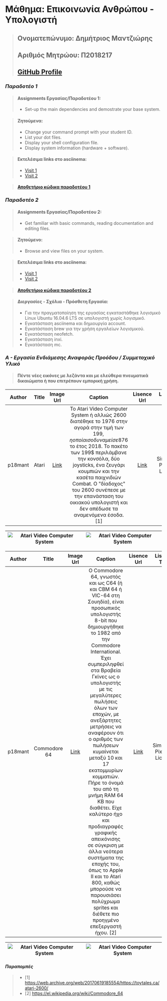 # Μάθημα: Επικοινωνία Ανθρώπου - Υπολογιστή
> ## **Ονοματεπώνυμο: Δημήτριος Μαντζιώρης**
> ## **Αριθμός Μητρώου: Π2018217** 
> ## **[GitHub Profile](https://github.com/p18mant)**

### ***Παραδοτέο 1***
> #### **Assignments Εργασίας/Παραδοτέου 1:**
> - Set-up the main dependencies and demostrate your base system.

> #### **Ζητούμενα:**
> - Change your command prompt with your student ID.
> - List your dot files.
> - Display your shell configuration file.
> - Display system information (hardware + software).

> #### **Εκτελέσιμα links στο asciinema:**
> - [Visit 1](https://asciinema.org/a/275323)
> - [Visit 2](https://asciinema.org/a/275329)

> #### **[Αποθετήριο κώδικα παραδοτέου 1](https://github.com/p18mant/hci/edit/2018217/projects/2018217/README.md)**

### ***Παραδοτέο 2***
> #### **Assignments Εργασίας/Παραδοτέου 2:**
> - Get familiar with basic commands, reading documentation and editing files.

> #### **Ζητούμενο:**
> - Browse and view files on your system.

> #### **Εκτελέσιμα links στο asciinema:**
> - [Visit 1](https://asciinema.org/a/277765)
> - [Visit 2](https://asciinema.org/a/277772)

> #### **[Αποθετήριο κώδικα παραδοτέου 2](https://github.com/p18mant/hci/edit/2018217/projects/2018217/README.md)**

> #### **Διεργασίες - Σχόλια - Πρόσθετη Εργασία:**
> - Για την πραγματοποίηση της εργασίας εγκαταστάθηκε λογισμικό Linux Ubuntu 16.04.6 LTS σε υπολογιστή χωρίς λογισμικό.
> - Εγκατάσταση asciinema και δημιουργία account.
> - Εγκατάσταση brew για την χρήση εργαλείων λογισμικού.
> - Εγκατάσταση neofetch.
> - Εγκατάσταση inxi.
> - Εγκατάσταση mc.


### ***Α - Εργασία Ενδιάμεσης Αναφοράς Προόδου / Συμμετοχικό Υλικό***
> #### **Πέντε νέες εικόνες με λεζάντα και με ελεύθερα πνευματικά δικαιώματα ή που επιτρέπουν εμπορική χρήση.**


| Author |  Title | Image Url|Caption |Lisence Url|Lisence Text|Categories|Tags|
| :---:  |  :---: | :---:    |:---:    |:---:      |:---:       |:---:     |:---:|
| p18mant|  Atari | [Link](https://pixabay.com/images/id-2202528/)|Το Atari Video Computer System ή αλλιώς 2600 διατέθηκε το 1976 στην αγορά στην τιμή των 199$, η οποία ισοδυναμεί σε 876$ το έτος 2018. Το πακέτο των 199$ περιλάμβανε την κονσόλα, δύο joysticks, ένα ζευγάρι κουμπιών και την κασέτα παιχνιδιών Combat. O "δίαδοχος" του 2600 συνέπεσε με την επανάσταση του οικιακού υπολογιστή και δεν απέδωσε τα αναμενόμενα έσοδα. [1]|[Link](https://pixabay.com/el/service/license/)|Simplified Pixabay License|Video Games|Atari Inc.|

|![Atari Video Computer System](https://github.com/p18mant/hci/blob/2018217/projects/2018217/atari-video-computer-system.jpg)|![Atari Video Computer System](https://github.com/p18mant/hci/blob/2018217/projects/2018217/atari-video-omputer-system-thumb.jpg)|
|:---:|:---:|

| Author |  Title | Image Url|Caption |Lisence Url|Lisence Text|Categories|Tags|
| :---:  |  :---: | :---:    |:---:    |:---:      |:---:       |:---:     |:---:|
| p18mant|  Commodore 64 | [Link](https://pixabay.com/images/id-2154499/)|Ο Commodore 64, γνωστός και ως C64 (ή και CBM 64 ή VIC-64 στη Σουηδία), είναι προσωπικός υπολογιστής 8-bit που δημιουργήθηκε το 1982 από την Commodore International. Έχει συμπεριληφθεί στα Βραβεία Γκίνες ως ο υπολογιστής με τις μεγαλύτερες πωλήσεις όλων των εποχών, με ανεξάρτητες μετρήσεις να αναφέρουν ότι ο αριθμός των πωλήσεων κυμαίνεται μεταξύ 10 και 17 εκατομμυρίων κομματιών. Πήρε το όνομά του από τη μνήμη RAM 64 ΚΒ που διαθέτει. Είχε καλύτερο ήχο και προδιαγραφές γραφικής απεικόνισης σε σύγκριση με άλλα νεότερα συστήματα της εποχής του, όπως το Apple II και το Atari 800, καθώς μπορούσε να παρουσιάσει πολύχρωμα sprites και διέθετε πιο προηγμένο επεξεργαστή ήχου. [2]|[Link](https://pixabay.com/el/service/license/)|Simplified Pixabay License|P.C.|Commodore International|

|![Atari Video Computer System](https://github.com/p18mant/hci/blob/2018217/projects/2018217/commodore64.png)|![Atari Video Computer System](https://github.com/p18mant/hci/blob/2018217/projects/2018217/commodore64-thumb.png)|
|:---:|:---:|




#### *Παραπομπές*
> - [1] https://web.archive.org/web/20170619185554/https://toytales.ca/atari-2600/
> - [2] https://el.wikipedia.org/wiki/Commodore_64
